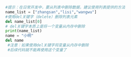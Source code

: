
<BlogInfo id="672" title="2.del关键字" author="白日梦想猿" pv=0 read_times=0 pre_cost_time=0分11秒 category="高级变量类型" tag_list="['高级变量类型']" create_time="2020.02.09 16:00:24" update_time="2020.11.22 10:56:43" />

```python
#提示：在日常开发中，要从列表中删除数据，建议使用列表提供的方法
name_list = ["zhangsan","lisi","wangwu"]
#使用del关键字（delete）删除列表元素
del name_list[0]
# del关键字本质上是将一个变量从内存中删除
print(name_list)
name = "小明"
del name
 #注意：如果使用del关键字将变量从内存中删除
 #后续代码就不能再使用这个变量了

```
